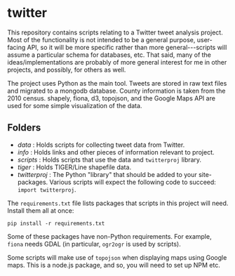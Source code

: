 twitter
=======

This repository contains scripts relating to a Twitter tweet analysis project.
Most of the functionality is not intended to be a general purpose, user-facing
API, so it will be more specific rather than more general---scripts will
assume a particular schema for databases, etc. That said, many of the
ideas/implementations are probably of more general interest for me in other
projects, and possibly, for others as well.

The project uses Python as the main tool. Tweets are stored in raw text files
and migrated to a mongodb database. County information is taken from the 2010
census. shapely, fiona, d3, topojson, and the Google Maps API are used for
some simple visualization of the data.

Folders
-------

-   *data* : Holds scripts for collecting tweet data from Twitter.
-   *info* : Holds links and other pieces of information relevant to project.
-   *scripts* : Holds scripts that use the data and `twitterproj` library.
-   *tiger* : Holds TIGER/Line shapefile data.
-   *twitterproj* : The Python "library" that should be added to your
    site-packages. Various scripts will expect the following code to
    succeed: `import twitterproj`.

The `requirements.txt` file lists packages that scripts in this project
will need. Install them all at once:

    pip install -r requirements.txt

Some of these packages have non-Python requirements. For example, `fiona`
needs GDAL (in particular, `ogr2ogr` is used by scripts).

Some scripts will make use of `topojson` when displaying maps using
Google maps. This is a node.js package, and so, you will need to
set up NPM etc.
